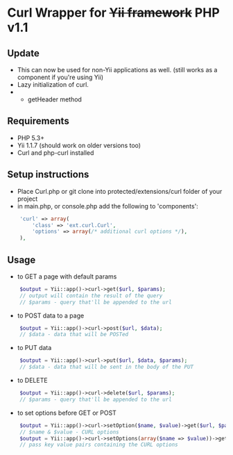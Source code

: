 # Curl Wrapper for ~~Yii framework~~ PHP v1.1

## Update
* This can now be used for non-Yii applications as well. (still works as a component if you're using Yii)
* Lazy initialization of curl.
* + getHeader method


## Requirements
* PHP 5.3+
* Yii 1.1.7 (should work on older versions too)
* Curl and php-curl installed

## Setup instructions

* Place Curl.php or git clone into protected/extensions/curl folder of your project
* in main.php, or console.php add the following to 'components':


```php
	'curl' => array(
		'class' => 'ext.curl.Curl',
		'options' => array(/* additional curl options */),
	),
```


## Usage
* to GET a page with default params

```php
	$output = Yii::app()->curl->get($url, $params);
	// output will contain the result of the query
	// $params - query that'll be appended to the url
```


* to POST data to a page

```php
	$output = Yii::app()->curl->post($url, $data);
	// $data - data that will be POSTed

```


* to PUT data 

```php
	$output = Yii::app()->curl->put($url, $data, $params);
	// $data - data that will be sent in the body of the PUT

```

* to DELETE 

```php
	$output = Yii::app()->curl->delete($url, $params);
	// $params - query that'll be appended to the url

```


* to set options before GET or POST

```php
	$output = Yii::app()->curl->setOption($name, $value)->get($url, $params);
	// $name & $value - CURL options
	$output = Yii::app()->curl->setOptions(array($name => $value))->get($get, $params);
	// pass key value pairs containing the CURL options
```

